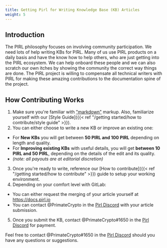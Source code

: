 ```yaml
---
title: Getting Pirl for Writing Knowledge Base (KB) Articles
weight: 5
---
```


## Introduction

The PIRL philosophy focuses on involving community participation. We need lots of help writing KBs for PIRL. Many of us use PIRL products on a daily basis and have the know how to help others, who are just getting into the PIRL ecosystem. We can help onboard these people and we can also scratch our own itches by showing the community the correct way things are done. The PIRL project is willing to compensate all technical writers with PIRL for making these amazing contributions to the documentation spine of the project.

## How Contributing Works

1. Make sure you're familiar with ["markdown"](https://daringfireball.net/projects/markdown/syntax) markup. Also, familiarize yourself with our [Style Guide]({{< ref "/getting started/how to contribute/style guide" >}}).
2. You can either choose to write a new KB or improve an existing one:
  * For **New KBs** you will get between **50 PIRL and 100 PIRL** depending on length and quality.
  * For **Improving existing KBs** with useful details, you will get **between 10 PIRL and 50 PIRL**, depending on the details of the edit and its quality.
  * *(note: all payouts are at editorial discretion)*
3. Once you're ready to write, reference our [How to contribute]({{< ref "/getting started/how to contribute" >}}) guide to setup your working environment.
4. Depending on your comfort level with GitLab:
  * You can either request the merging of your article yourself at https://docs.pirl.io
  * You can contact @PrimateCrypto in the [Pirl Discord](https://discord.gg/ZSAzcmn) with your article submission.
5. Once you submit the KB, contact @PrimateCrypto#1650 in the [Pirl Discord](https://discord.gg/ZSAzcmn) for payment.

Feel free to contact @PrimateCrypto#1650 in the [Pirl Discord](https://discord.gg/ZSAzcmn) should you have any questions or suggestions.
